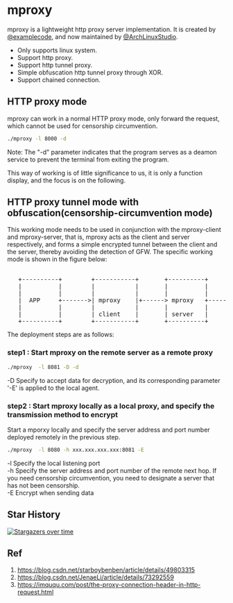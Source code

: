 # mproxy

mproxy is a lightweight http proxy server implementation. It is created by [@examplecode](https://github.com/examplecode), and now maintained by [@ArchLinuxStudio](https://github.com/ArchLinuxStudio).

- Only supports linux system.
- Support http proxy.
- Support http tunnel proxy.
- Simple obfuscation http tunnel proxy through XOR.
- Support chained connection.

## HTTP proxy mode

mproxy can work in a normal HTTP proxy mode, only forward the request, which cannot be used for censorship circumvention.

```bash
./mproxy -l 8000 -d
```

Note: The "-d" parameter indicates that the program serves as a deamon service to prevent the terminal from exiting the program.

This way of working is of little significance to us, it is only a function display, and the focus is on the following.

## HTTP proxy tunnel mode with obfuscation(censorship-circumvention mode)

This working mode needs to be used in conjunction with the mproxy-client and mproxy-server, that is, mproxy acts as the client and server respectively, and forms a simple encrypted tunnel between the client and the server, thereby avoiding the detection of GFW. The specific working mode is shown in the figure below:

 <pre>   
   +----------+        +-----------+       +----------+      +----------+
   |          |        |           |       |          |      |          |
   |          |        |           |       |          |      |          |
   |  APP     +------->| mproxy    |+------> mproxy   +------> Web      |
   |          |        |           |       |          |      |          |
   |          |        | client    |       | server   |      |          |
   +----------+        +-----------+       +----------+      +----------+
</pre>

The deployment steps are as follows:

### step1 : Start mproxy on the remote server as a remote proxy

```bash
./mproxy  -l 8081 -D -d
```

-D Specify to accept data for decryption, and its corresponding parameter '-E' is applied to the local agent.

### step2 : Start mproxy locally as a local proxy, and specify the transmission method to encrypt

Start a mporxy locally and specify the server address and port number deployed remotely in the previous step.

```bash
./mproxy  -l 8080 -h xxx.xxx.xxx.xxx:8081 -E
```

-l Specify the local listening port  
-h Specify the server address and port number of the remote next hop. If you need censorship circumvention, you need to designate a server that has not been censorship.  
-E Encrypt when sending data

## Star History

[![Stargazers over time](https://starchart.cc/ArchLinuxStudio/mproxy.svg)](https://starchart.cc/ArchLinuxStudio/mproxy)

## Ref

1. https://blog.csdn.net/starboybenben/article/details/49803315
2. https://blog.csdn.net/JenaeLi/article/details/73292559
3. https://imququ.com/post/the-proxy-connection-header-in-http-request.html
